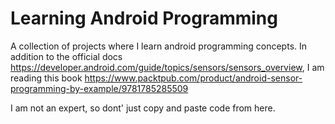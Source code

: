 # Learning Android Programming

A collection of projects where I learn android programming concepts.
In addition to the official docs https://developer.android.com/guide/topics/sensors/sensors_overview, I am reading this book https://www.packtpub.com/product/android-sensor-programming-by-example/9781785285509

I am not an expert, so dont' just copy and paste code from here.
